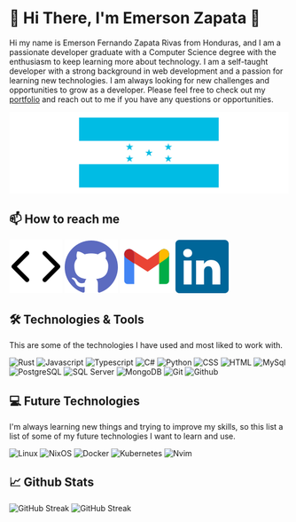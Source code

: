 # 👋 Hi There, I'm Emerson Zapata 🚀

Hi my name is Emerson Fernando Zapata Rivas from Honduras, and I am a passionate developer graduate with a Computer Science degree with the enthusiasm to keep learning more about technology. I am a self-taught developer with a strong background in web development and a passion for learning new technologies. I am always looking for new challenges and opportunities to grow as a developer. Please feel free to check out my [portfolio](https://helpful-kitten-b5ae2a.netlify.app/) and reach out to me if you have any questions or opportunities.

![Honduras](assets/hondurasflag.svg)

## 📫 How to reach me

[![Portfolio](assets/website.svg)](https://helpful-kitten-b5ae2a.netlify.app/)
[![Github](assets/github.svg)](https://github.com/EFZR)
[![Gmail](assets/gmail.svg)](mailto:emerson.zapatarivas@gmail.com)
[![Linkedin](assets/linkedin.svg)](https://www.linkedin.com/in/emerson-zapata-1b5485232/)

## 🛠️ Technologies & Tools

This are some of the technologies I have used and most liked to work with.

![Rust](https://img.shields.io/badge/-Rust-000000?logo=Rust&logoColor=white&style=flat-square)
![Javascript](https://img.shields.io/badge/-Javascript-F7DF1E?logo=javascript&logoColor=414141&style=flat-square)
![Typescript](https://img.shields.io/badge/-Typescript-3178C6?logo=typescript&logoColor=white&style=flat-square)
![C#](https://img.shields.io/badge/-C%23-239120?logo=c-sharp&logoColor=white&style=flat-square)
![Python](https://img.shields.io/badge/-Python-3776AB?logo=python&logoColor=white&style=flat-square)
![CSS](https://img.shields.io/badge/-CSS-1572B6?logo=css3&logoColor=white&style=flat-square)
![HTML](https://img.shields.io/badge/-HTML-E34F26?logo=html5&logoColor=white&style=flat-square)
![MySql](https://img.shields.io/badge/-MySQL-4479A1?logo=mysql&logoColor=white&style=flat-square)
![PostgreSQL](https://img.shields.io/badge/-PostgreSQL-336791?logo=postgresql&logoColor=white&style=flat-square)
![SQL Server](https://img.shields.io/badge/-SQL%20Server-CC2927?logo=microsoftsqlserver&logoColor=white&style=flat-square)
![MongoDB](https://img.shields.io/badge/-MongoDB-47A248?logo=mongodb&logoColor=white&style=flat-square)
![Git](https://img.shields.io/badge/-Git-F05032?logo=Git&logoColor=white&style=flat-square)
![Github](https://img.shields.io/badge/-Github-181717?logo=GitHub&logoColor=white&style=flat-square)
<!-- ![Flask](https://img.shields.io/badge/-Flask-000000?logo=Flask&logoColor=white&style=flat-square) -->
<!-- ![Django](https://img.shields.io/badge/-Django-092E20?logo=Django&logoColor=white&style=flat-square) -->
<!-- ![.Net](https://img.shields.io/badge/-dotnet-512BD4?logo=dotnet&logoColor=white&style=flat-square) -->
<!-- ![Axum](https://img.shields.io/badge/-Axum-000000?logo=Axum&logoColor=white&style=flat-square) -->
<!-- ![Tailwind](https://img.shields.io/badge/-Tailwind%20css-06B6D4?logo=tailwindcss&logoColor=white&style=flat-square) -->
<!-- ![Bootstrap](https://img.shields.io/badge/-Bootstrap-7952B3?logo=bootstrap&logoColor=white&style=flat-square) -->
<!-- ![Node.js](https://img.shields.io/badge/-Node.js-339933?logo=node.js&logoColor=white&style=flat-square) -->
<!-- ![React](https://img.shields.io/badge/-React-61DAFB?logo=react&logoColor=414141&style=flat-square) -->
<!-- ![Vite](https://img.shields.io/badge/-Vite-646CFF?logo=Vite&logoColor=white&style=flat-square) -->
<!-- ![Remix](https://img.shields.io/badge/-Remix-000000?logo=Remix&logoColor=white&style=flat-square) -->
<!-- ![React Native](https://img.shields.io/badge/-React%20Native-61DAFB?logo=react&logoColor=414141&style=flat-square) -->
<!-- ![Firebase](https://img.shields.io/badge/-Firebase-FFCA28?logo=firebase&logoColor=414141&style=flat-square) -->
<!-- ![Sqlite](https://img.shields.io/badge/-SQLite-003B57?logo=sqlite&logoColor=white&style=flat-square) -->
<!-- ![Windows](https://img.shields.io/badge/-Windows-0078D4?logo=windows&logoColor=white&style=flat-square) -->
<!-- ![Linux Mint](https://img.shields.io/badge/-Linux%20Mint-87CF3E?logo=linuxmint&logoColor=white&style=flat-square) -->

## 💻 Future Technologies

I'm always learning new things and trying to improve my skills, so this list a list of some of my future technologies I want to learn and use.

![Linux](https://img.shields.io/badge/-Linux-FCC624?logo=Linux&logoColor=414141&style=flat-square)
![NixOS](https://img.shields.io/badge/-NixOS-5277C3?logo=NixOS&logoColor=white&style=flat-square)
![Docker](https://img.shields.io/badge/-Docker-2496ED?logo=Docker&logoColor=white&style=flat-square)
![Kubernetes](https://img.shields.io/badge/-Kubernetes-326CE5?logo=Kubernetes&logoColor=white&style=flat-square)
![Nvim](https://img.shields.io/badge/-Neovim-57A143?logo=neovim&logoColor=white&style=flat-square)

## 📈 Github Stats

![GitHub Streak](https://streak-stats.demolab.com?user=efzr&theme=transparent&card_width=900)
![GitHub Streak](https://github-profile-trophy.vercel.app/?username=efzr&theme=onedark)
